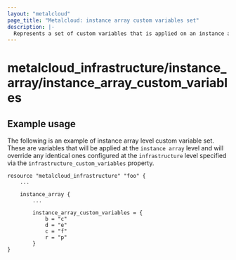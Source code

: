 ```yaml
---
layout: "metalcloud"
page_title: "Metalcloud: instance array custom variables set"
description: |-
  Represents a set of custom variables that is applied on an instance array.
---
```


# metalcloud_infrastructure/instance_array/instance_array_custom_variables



## Example usage

The following is an example of instance array level custom variable set. These are variables that will be applied at the `instance array` level and will override any identical ones configured at the `infrastructure` level specified via the `infrastructure_custom_variables` property.

```hcl
resource "metalcloud_infrastructure" "foo" {
    ...
    
    instance_array {
        ...

        instance_array_custom_variables = {
            b = "c"
            d = "e"
            c = "f"
            r = "p"
        }
}
```


